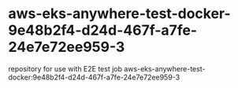# aws-eks-anywhere-test-docker-9e48b2f4-d24d-467f-a7fe-24e7e72ee959-3
repository for use with E2E test job aws-eks-anywhere-test-docker:9e48b2f4-d24d-467f-a7fe-24e7e72ee959-3

